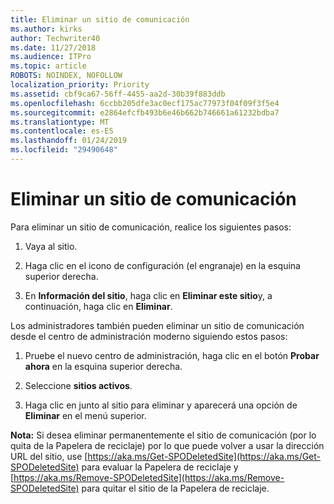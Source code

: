 ```yaml
---
title: Eliminar un sitio de comunicación
ms.author: kirks
author: Techwriter40
ms.date: 11/27/2018
ms.audience: ITPro
ms.topic: article
ROBOTS: NOINDEX, NOFOLLOW
localization_priority: Priority
ms.assetid: cbf9ca67-56ff-4455-aa2d-30b39f883ddb
ms.openlocfilehash: 6ccbb205dfe3ac0ecf175ac77973f04f09f3f5e4
ms.sourcegitcommit: e2864efcfb493b6e46b662b746661a61232bdba7
ms.translationtype: MT
ms.contentlocale: es-ES
ms.lasthandoff: 01/24/2019
ms.locfileid: "29490648"
---
```

# <a name="delete-a-communication-site"></a>Eliminar un sitio de comunicación

Para eliminar un sitio de comunicación, realice los siguientes pasos: 
  
1. Vaya al sitio. 
  
2. Haga clic en el icono de configuración (el engranaje) en la esquina superior derecha. 
  
3. En **Información del sitio**, haga clic en **Eliminar este sitio**y, a continuación, haga clic en **Eliminar**. 
  
Los administradores también pueden eliminar un sitio de comunicación desde el centro de administración moderno siguiendo estos pasos: 
  
1. Pruebe el nuevo centro de administración, haga clic en el botón **Probar ahora** en la esquina superior derecha. 
  
2. Seleccione **sitios activos**. 
  
3. Haga clic en junto al sitio para eliminar y aparecerá una opción de **Eliminar** en el menú superior. 
  
 **Nota:** Si desea eliminar permanentemente el sitio de comunicación (por lo quita de la Papelera de reciclaje) por lo que puede volver a usar la dirección URL del sitio, use [https://aka.ms/Get-SPODeletedSite](https://aka.ms/Get-SPODeletedSite) para evaluar la Papelera de reciclaje y [https://aka.ms/Remove-SPODeletedSite](https://aka.ms/Remove-SPODeletedSite) para quitar el sitio de la Papelera de reciclaje. 
  

